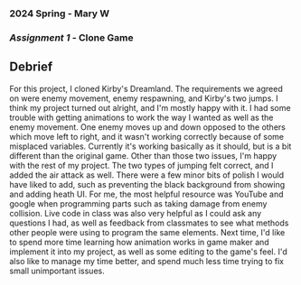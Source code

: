 
### **2024 Spring** - Mary W 
### *Assignment 1* - Clone Game

## **Debrief** 
For this project, I cloned Kirby's Dreamland. The requirements we agreed on were enemy movement, enemy respawning, and Kirby's two jumps. I think my project turned out alright, and I'm mostly happy with it. I had some trouble with getting animations to work the way I wanted as well as the enemy movement. One enemy moves up and down opposed to the others which move left to right, and it wasn't working correctly because of some misplaced variables. Currently it's working basically as it should, but is a bit different than the original game. Other than those two issues, I'm happy with the rest of my project. The two types of jumping felt correct, and I added the air attack as well. There were a few minor bits of polish I would have liked to add, such as preventing the black background from showing and adding heath UI. For me, the most helpful resource was YouTube and google when programming parts such as taking damage from enemy collision. Live code in class was also very helpful as I could ask any questions I had, as well as feedback from classmates to see what methods other people were using to program the same elements. Next time, I'd like to spend more time learning how animation works in game maker and implement it into my project, as well as some editing to the game's feel. I'd also like to manage my time better, and spend much less time trying to fix small unimportant issues.